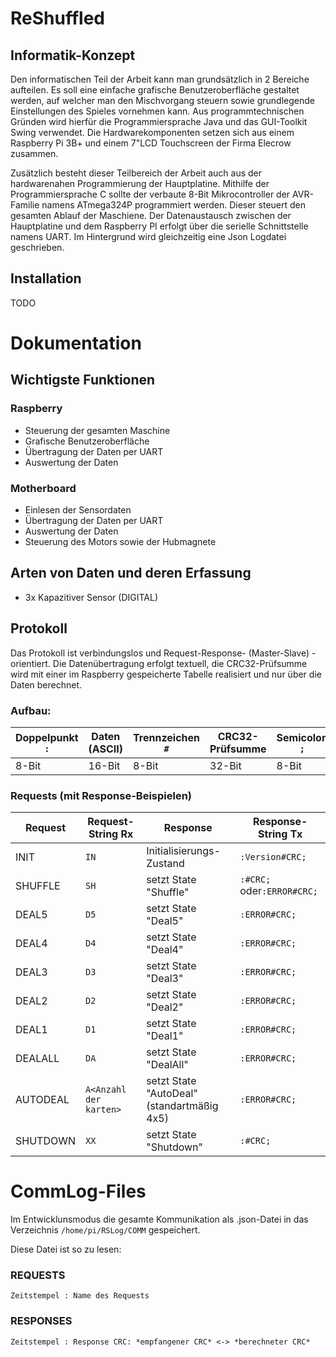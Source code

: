 ﻿# ReShuffled

## Informatik-Konzept
Den informatischen Teil der Arbeit kann man grundsätzlich in 2 Bereiche aufteilen. Es soll
eine einfache grafische Benutzeroberfläche gestaltet werden, auf welcher man den Mischvorgang
steuern sowie grundlegende Einstellungen des Spieles vornehmen kann. Aus programmtechnischen
Gründen wird hierfür die Programmiersprache Java und das GUI-Toolkit Swing verwendet.
Die Hardwarekomponenten setzen sich aus einem Raspberry Pi 3B+ und einem 7"LCD Touchscreen
der Firma Elecrow zusammen.

Zusätzlich besteht dieser Teilbereich der Arbeit auch aus der hardwarenahen Programmierung der
Hauptplatine. Mithilfe der Programmiersprache C sollte der verbaute 8-Bit Mikrocontroller der
AVR-Familie namens ATmega324P programmiert werden. Dieser steuert den gesamten Ablauf
der Maschiene.
Der Datenaustausch zwischen der Hauptplatine und dem Raspberry PI erfolgt über die serielle
Schnittstelle namens UART. Im Hintergrund wird gleichzeitig eine Json Logdatei geschrieben.
## Installation
TODO

# Dokumentation
## Wichtigste Funktionen
### Raspberry

 - Steuerung der gesamten Maschine
 - Grafische Benutzeroberfläche
 - Übertragung der Daten per UART  
 - Auswertung der Daten

### Motherboard
 * Einlesen der Sensordaten  
 * Übertragung der Daten per UART  
 * Auswertung der Daten
 * Steuerung des Motors sowie der Hubmagnete
## Arten von Daten und deren Erfassung
  
 * 3x Kapazitiver Sensor (DIGITAL)

## Protokoll
Das Protokoll ist verbindungslos und Request-Response- (Master-Slave) -orientiert. Die Datenübertragung erfolgt textuell, die CRC32-Prüfsumme wird mit einer im Raspberry gespeicherte Tabelle realisiert und nur über die Daten berechnet. 

### Aufbau:
| Doppelpunkt `:` | Daten (ASCII)| Trennzeichen `#` | CRC32-Prüfsumme | Semicolon `;` |
| --------------- | ------------------------------------------------ | ----------- | --------------- | ------------- |
| 8-Bit | 16-Bit | 8-Bit | 32-Bit | 8-Bit


### Requests (mit Response-Beispielen)
| Request | Request-String Rx | Response | Response-String Tx |
| ------- | ------------- | -------- | ------------------ |
| INIT | `IN` | Initialisierungs-Zustand | `:Version#CRC;` |
| SHUFFLE | `SH` | setzt State "Shuffle" | `:#CRC;` oder`:ERROR#CRC;` |
| DEAL5 | `D5` | setzt State "Deal5" | `:ERROR#CRC;` |
| DEAL4 | `D4` | setzt State "Deal4" | `:ERROR#CRC;` |
| DEAL3 | `D3` | setzt State "Deal3" | `:ERROR#CRC;` |
| DEAL2 | `D2` | setzt State "Deal2" | `:ERROR#CRC;` |
| DEAL1 | `D1` | setzt State "Deal1" | `:ERROR#CRC;` |
| DEALALL | `DA` | setzt State "DealAll" | `:ERROR#CRC;` |
| AUTODEAL | `A<Anzahl der karten>` | setzt State "AutoDeal" (standartmäßig 4x5) | `:ERROR#CRC;` |
| SHUTDOWN | `XX` | setzt State "Shutdown" | `:#CRC;` |
  
# CommLog-Files
  Im Entwicklunsmodus die gesamte Kommunikation als .json-Datei in das Verzeichnis `/home/pi/RSLog/COMM` gespeichert.
  
  Diese Datei ist so zu lesen:  
### REQUESTS
`Zeitstempel : Name des Requests`
### RESPONSES
`Zeitstempel : Response CRC: *empfangener CRC* <-> *berechneter CRC*`


